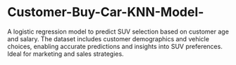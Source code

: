 # Customer-Buy-Car-KNN-Model-
A logistic regression model to predict SUV selection based on customer age and salary. The dataset includes customer demographics and vehicle choices, enabling accurate predictions and insights into SUV preferences. Ideal for marketing and sales strategies.
